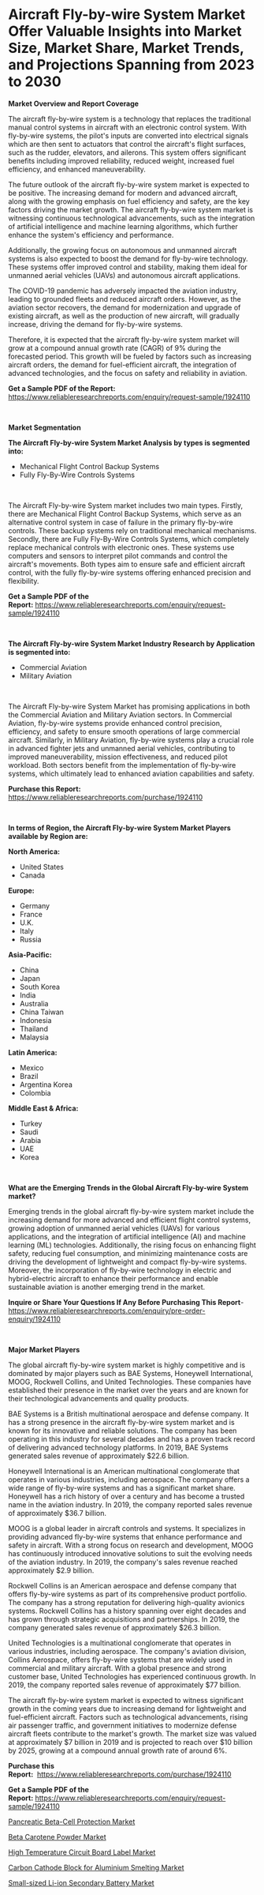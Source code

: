 <p><h1>Aircraft Fly-by-wire System Market Offer Valuable Insights into Market Size, Market Share, Market Trends, and Projections Spanning from 2023 to 2030</h1></p><p><strong>Market Overview and Report Coverage</strong></p>
<p><p>The aircraft fly-by-wire system is a technology that replaces the traditional manual control systems in aircraft with an electronic control system. With fly-by-wire systems, the pilot's inputs are converted into electrical signals which are then sent to actuators that control the aircraft's flight surfaces, such as the rudder, elevators, and ailerons. This system offers significant benefits including improved reliability, reduced weight, increased fuel efficiency, and enhanced maneuverability.</p><p>The future outlook of the aircraft fly-by-wire system market is expected to be positive. The increasing demand for modern and advanced aircraft, along with the growing emphasis on fuel efficiency and safety, are the key factors driving the market growth. The aircraft fly-by-wire system market is witnessing continuous technological advancements, such as the integration of artificial intelligence and machine learning algorithms, which further enhance the system's efficiency and performance.</p><p>Additionally, the growing focus on autonomous and unmanned aircraft systems is also expected to boost the demand for fly-by-wire technology. These systems offer improved control and stability, making them ideal for unmanned aerial vehicles (UAVs) and autonomous aircraft applications.</p><p>The COVID-19 pandemic has adversely impacted the aviation industry, leading to grounded fleets and reduced aircraft orders. However, as the aviation sector recovers, the demand for modernization and upgrade of existing aircraft, as well as the production of new aircraft, will gradually increase, driving the demand for fly-by-wire systems.</p><p>Therefore, it is expected that the aircraft fly-by-wire system market will grow at a compound annual growth rate (CAGR) of 9% during the forecasted period. This growth will be fueled by factors such as increasing aircraft orders, the demand for fuel-efficient aircraft, the integration of advanced technologies, and the focus on safety and reliability in aviation.</p></p>
<p><strong>Get a Sample PDF of the Report:</strong> <a href="https://www.reliableresearchreports.com/enquiry/request-sample/1924110">https://www.reliableresearchreports.com/enquiry/request-sample/1924110</a></p>
<p>&nbsp;</p>
<p><strong>Market Segmentation</strong></p>
<p><strong>The Aircraft Fly-by-wire System Market Analysis by types is segmented into:</strong></p>
<p><ul><li>Mechanical Flight Control Backup Systems</li><li>Fully Fly-By-Wire Controls Systems</li></ul></p>
<p>&nbsp;</p>
<p><p>The Aircraft Fly-by-wire System market includes two main types. Firstly, there are Mechanical Flight Control Backup Systems, which serve as an alternative control system in case of failure in the primary fly-by-wire controls. These backup systems rely on traditional mechanical mechanisms. Secondly, there are Fully Fly-By-Wire Controls Systems, which completely replace mechanical controls with electronic ones. These systems use computers and sensors to interpret pilot commands and control the aircraft's movements. Both types aim to ensure safe and efficient aircraft control, with the fully fly-by-wire systems offering enhanced precision and flexibility.</p></p>
<p><strong>Get a Sample PDF of the Report:</strong>&nbsp;<a href="https://www.reliableresearchreports.com/enquiry/request-sample/1924110">https://www.reliableresearchreports.com/enquiry/request-sample/1924110</a></p>
<p>&nbsp;</p>
<p><strong>The Aircraft Fly-by-wire System Market Industry Research by Application is segmented into:</strong></p>
<p><ul><li>Commercial Aviation</li><li>Military Aviation</li></ul></p>
<p>&nbsp;</p>
<p><p>The Aircraft Fly-by-wire System Market has promising applications in both the Commercial Aviation and Military Aviation sectors. In Commercial Aviation, fly-by-wire systems provide enhanced control precision, efficiency, and safety to ensure smooth operations of large commercial aircraft. Similarly, in Military Aviation, fly-by-wire systems play a crucial role in advanced fighter jets and unmanned aerial vehicles, contributing to improved maneuverability, mission effectiveness, and reduced pilot workload. Both sectors benefit from the implementation of fly-by-wire systems, which ultimately lead to enhanced aviation capabilities and safety.</p></p>
<p><strong>Purchase this Report:</strong>&nbsp; <a href="https://www.reliableresearchreports.com/purchase/1924110">https://www.reliableresearchreports.com/purchase/1924110</a></p>
<p>&nbsp;</p>
<p><strong>In terms of Region, the Aircraft Fly-by-wire System Market Players available by Region are:</strong></p>
<p>
    <p> <strong> North America: </strong>
        <ul>
            <li>United States</li>
            <li>Canada</li>
        </ul>
        </p> 
    <p> <strong> Europe: </strong>
        <ul>
            <li>Germany</li>
            <li>France</li>
            <li>U.K.</li>
            <li>Italy</li>
            <li>Russia</li>
        </ul>
        </p> 
    <p> <strong> Asia-Pacific: </strong>
        <ul>
            <li>China</li>
            <li>Japan</li>
            <li>South Korea</li>
            <li>India</li>
            <li>Australia</li>
            <li>China Taiwan</li>
            <li>Indonesia</li>
            <li>Thailand</li>
            <li>Malaysia</li>
        </ul>
        </p> 
    <p> <strong> Latin America: </strong>
        <ul>
            <li>Mexico</li>
            <li>Brazil</li>
            <li>Argentina Korea</li>
            <li>Colombia</li>
        </ul>
        </p> 
    <p> <strong> Middle East & Africa: </strong>
        <ul>
            <li>Turkey</li>
            <li>Saudi</li>
            <li>Arabia</li>
            <li>UAE</li>
            <li>Korea</li>
        </ul>
    </p>
    </p>
<p>&nbsp;</p>
<p><strong>What are the Emerging Trends in the Global Aircraft Fly-by-wire System market?</strong></p>
<p><p>Emerging trends in the global aircraft fly-by-wire system market include the increasing demand for more advanced and efficient flight control systems, growing adoption of unmanned aerial vehicles (UAVs) for various applications, and the integration of artificial intelligence (AI) and machine learning (ML) technologies. Additionally, the rising focus on enhancing flight safety, reducing fuel consumption, and minimizing maintenance costs are driving the development of lightweight and compact fly-by-wire systems. Moreover, the incorporation of fly-by-wire technology in electric and hybrid-electric aircraft to enhance their performance and enable sustainable aviation is another emerging trend in the market.</p></p>
<p><strong>Inquire or Share Your Questions If Any Before Purchasing This Report</strong>- <a href="https://www.reliableresearchreports.com/enquiry/pre-order-enquiry/1924110">https://www.reliableresearchreports.com/enquiry/pre-order-enquiry/1924110</a></p>
<p>&nbsp;</p>
<p><strong>Major Market Players</strong></p>
<p><p>The global aircraft fly-by-wire system market is highly competitive and is dominated by major players such as BAE Systems, Honeywell International, MOOG, Rockwell Collins, and United Technologies. These companies have established their presence in the market over the years and are known for their technological advancements and quality products.</p><p>BAE Systems is a British multinational aerospace and defense company. It has a strong presence in the aircraft fly-by-wire system market and is known for its innovative and reliable solutions. The company has been operating in this industry for several decades and has a proven track record of delivering advanced technology platforms. In 2019, BAE Systems generated sales revenue of approximately $22.6 billion.</p><p>Honeywell International is an American multinational conglomerate that operates in various industries, including aerospace. The company offers a wide range of fly-by-wire systems and has a significant market share. Honeywell has a rich history of over a century and has become a trusted name in the aviation industry. In 2019, the company reported sales revenue of approximately $36.7 billion.</p><p>MOOG is a global leader in aircraft controls and systems. It specializes in providing advanced fly-by-wire systems that enhance performance and safety in aircraft. With a strong focus on research and development, MOOG has continuously introduced innovative solutions to suit the evolving needs of the aviation industry. In 2019, the company's sales revenue reached approximately $2.9 billion.</p><p>Rockwell Collins is an American aerospace and defense company that offers fly-by-wire systems as part of its comprehensive product portfolio. The company has a strong reputation for delivering high-quality avionics systems. Rockwell Collins has a history spanning over eight decades and has grown through strategic acquisitions and partnerships. In 2019, the company generated sales revenue of approximately $26.3 billion.</p><p>United Technologies is a multinational conglomerate that operates in various industries, including aerospace. The company's aviation division, Collins Aerospace, offers fly-by-wire systems that are widely used in commercial and military aircraft. With a global presence and strong customer base, United Technologies has experienced continuous growth. In 2019, the company reported sales revenue of approximately $77 billion.</p><p>The aircraft fly-by-wire system market is expected to witness significant growth in the coming years due to increasing demand for lightweight and fuel-efficient aircraft. Factors such as technological advancements, rising air passenger traffic, and government initiatives to modernize defense aircraft fleets contribute to the market's growth. The market size was valued at approximately $7 billion in 2019 and is projected to reach over $10 billion by 2025, growing at a compound annual growth rate of around 6%.</p></p>
<p><strong>Purchase this Report:</strong>&nbsp;&nbsp;<a href="https://www.reliableresearchreports.com/purchase/1924110">https://www.reliableresearchreports.com/purchase/1924110</a></p>
<p></p>
<p><strong>Get a Sample PDF of the Report:</strong>&nbsp;<a href="https://www.reliableresearchreports.com/enquiry/request-sample/1924110">https://www.reliableresearchreports.com/enquiry/request-sample/1924110</a></p>
<p><p><a href="https://github.com/gdfhhhj/Market-Research-Report-List-1/blob/main/pancreatic-beta-cell-protection-market.md">Pancreatic Beta-Cell Protection Market</a></p><p><a href="https://medium.com/@albertakoss2023/beta-carotene-powder-market-share-evolution-and-market-growth-trends-2023-2030-2fcb3aca7500">Beta Carotene Powder Market</a></p><p><a href="https://www.linkedin.com/pulse/high-temperature-circuit-board-label-market-insights-players-iqrze/">High Temperature Circuit Board Label Market</a></p><p><a href="https://www.linkedin.com/pulse/carbon-cathode-block-aluminium-smelting-market-share-amp-new-jjwfe/">Carbon Cathode Block for Aluminium Smelting Market</a></p><p><a href="https://github.com/luckyshygirl/Market-Research-Report-List-1/blob/main/small-sized-li-ion-secondary-battery-market.md">Small-sized Li-ion Secondary Battery Market</a></p></p>